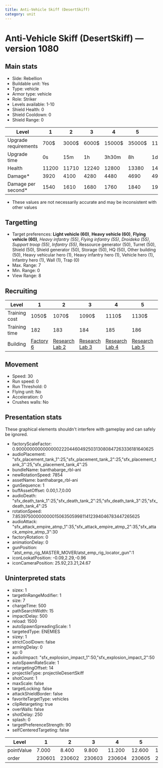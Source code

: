 ```yaml
---
title: Anti-Vehicle Skiff (DesertSkiff)
category: unit
---
```


# Anti-Vehicle Skiff (DesertSkiff) — version 1080

## Main stats

  * Side: Rebellion
  * Buildable unit: Yes
  * Type: vehicle
  * Armor type: vehicle
  * Role: Striker
  * Levels available: 1-10
  * Shield Health: 0
  * Shield Cooldown: 0
  * Shield Range: 0

|Level               |1    |2    |3    |4     |5     |6      |7      |8      |9       |10      |
|--------------------|-----|-----|-----|------|------|-------|-------|-------|--------|--------|
|Upgrade requirements|700$ |3000$|6000$|15000$|35000$|115000$|175000$|350000$|1000000$|2000000$|
|Upgrade time        |0s   |15m  |1h   |3h30m |8h    |1d     |2d     |3d12h  |5d      |1w3d    |
|Health              |11200|11710|12240|12800 |13380 |14000  |14650  |15330  |16050   |16800   |
|Damage*             |3920 |4100 |4280 |4480  |4690  |4900   |5130   |5370   |5620    |5890    |
|Damage per second*  |1540 |1610 |1680 |1760  |1840  |1930   |2020   |2110   |2210    |2310    |

* These values are not necessarily accurate and may be inconsistent with other values

## Targetting

  * Target preferences: **Light vehicle (60)**, **Heavy vehicle (60)**, **Flying vehicle (60)**, _Heavy infantry (55)_, _Flying infantry (55)_, _Droideka (55)_, _Support troop (55)_, _Infantry (55)_, Ressource generator (50), Turret (50), Shield (50), Shield generator (50), Storage (50), HQ (50), Other building (50), Heavy vehicular hero (1), Heavy infantry hero (1), Vehicle hero (1), Infantry hero (1), Wall (1), Trap (0)
  * Max. Range: 7
  * Min. Range: 0
  * View Range: 8

## Recruiting

|Level        |1                             |2                                     |3                                     |4                                     |5                                     |6                                     |7                                     |8                                     |9                                     |10                                     |
|-------------|------------------------------|--------------------------------------|--------------------------------------|--------------------------------------|--------------------------------------|--------------------------------------|--------------------------------------|--------------------------------------|--------------------------------------|---------------------------------------|
|Training cost|1050$                         |1070$                                 |1090$                                 |1110$                                 |1130$                                 |1160$                                 |1190$                                 |1400$                                 |1470$                                 |1610$                                  |
|Training time|182                           |183                                   |184                                   |185                                   |186                                   |187                                   |189                                   |196                                   |203                                   |210                                    |
|Building     |[Factory 6](rebelFactory.html)|[Research Lab 2](rebelOffenseLab.html)|[Research Lab 3](rebelOffenseLab.html)|[Research Lab 4](rebelOffenseLab.html)|[Research Lab 5](rebelOffenseLab.html)|[Research Lab 6](rebelOffenseLab.html)|[Research Lab 7](rebelOffenseLab.html)|[Research Lab 8](rebelOffenseLab.html)|[Research Lab 9](rebelOffenseLab.html)|[Research Lab 10](rebelOffenseLab.html)|

## Movement

  * Speed: 30
  * Run speed: 0
  * Run Threshold: 0
  * Flying unit: No
  * Acceleration: 0
  * Crushes walls: No

## Presentation stats

These graphical elements shouldn't interfere with gameplay and can safely be ignored.

  * factoryScaleFactor: 0.90000000000000002220446049250313080847263336181640625
  * audioPlacement: "sfx_placement_tank_1":25,"sfx_placement_tank_2":25,"sfx_placement_tank_3":25,"sfx_placement_tank_4":25
  * bundleName: banthabarge_rbl-ani
  * newRotationSpeed: 7854
  * assetName: banthabarge_rbl-ani
  * gunSequence: 1
  * buffAssetOffset: 0.00,1.7,0.00
  * audioDeath: "sfx_death_tank_1":25,"sfx_death_tank_2":25,"sfx_death_tank_3":25,"sfx_death_tank_4":25
  * rotationSpeed: 7.8539750000000001506350599811412394046783447265625
  * audioAttack: "sfx_attack_empire_atmp_1":35,"sfx_attack_empire_atmp_2":35,"sfx_attack_empire_atmp_3":30
  * factoryRotation: 0
  * animationDelay: 0
  * gunPosition: "atst_emp_rig_MASTER_MOVER/atst_emp_rig_locator_gun":1
  * iconLookatPosition: -0.09,2.29,-0.96
  * iconCameraPosition: 25.92,23.21,24.67

## Uninterpreted stats

  * sizex: 1
  * targetInRangeModifier: 1
  * size: 7
  * chargeTime: 500
  * pathSearchWidth: 15
  * impactDelay: 500
  * reload: 1500
  * autoSpawnSpreadingScale: 1
  * targetedType: ENEMIES
  * sizey: 1
  * strictCoolDown: false
  * armingDelay: 0
  * xp: 0
  * audioImpact: "sfx_explosion_impact_1":50,"sfx_explosion_impact_2":50
  * autoSpawnRateScale: 1
  * retargetingOffset: 14
  * projectileType: projectileDesertSkiff
  * shotCount: 1
  * maxScale: false
  * targetLocking: false
  * attackShieldBorder: false
  * favoriteTargetType: vehicles
  * clipRetargeting: true
  * overWalls: false
  * shotDelay: 250
  * splash: 0
  * targetPreferenceStrength: 90
  * selfCenteredTargeting: false

|Level     |1     |2     |3     |4     |5     |6     |7     |8     |9     |10    |
|----------|------|------|------|------|------|------|------|------|------|------|
|pointValue|7.000 |8.400 |9.800 |11.200|12.600|14.000|15.400|16.800|18.200|21.000|
|order     |230601|230602|230603|230604|230605|230606|230607|230608|230609|230610|

